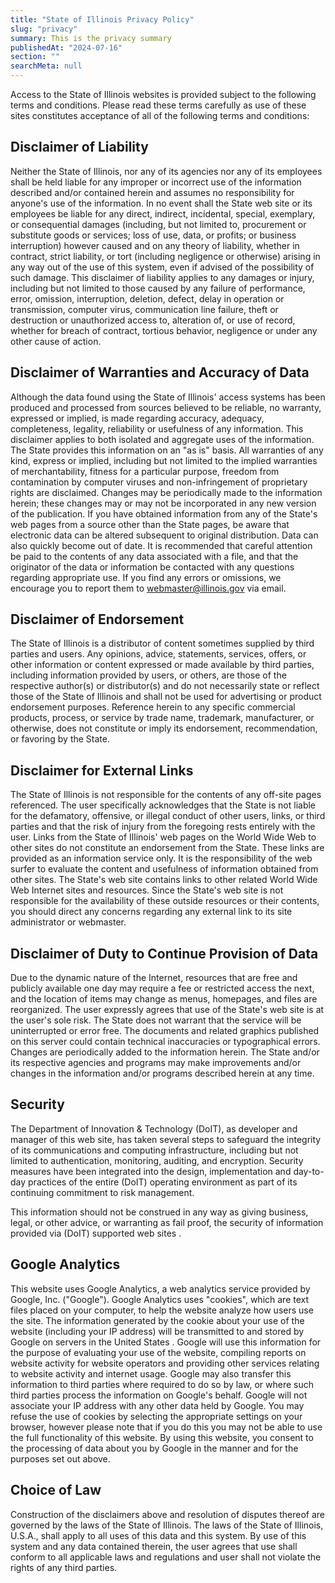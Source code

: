 ```yaml
---
title: "State of Illinois Privacy Policy"
slug: "privacy"
summary: This is the privacy summary
publishedAt: "2024-07-16"
section: ""
searchMeta: null
---
```


Access to the State of Illinois websites is provided subject to the following terms and conditions. Please read these terms carefully as use of these sites constitutes acceptance of all of the following terms and conditions:

## Disclaimer of Liability

Neither the State of Illinois, nor any of its agencies nor any of its employees shall be held liable for any improper or incorrect use of the information described and/or contained herein and assumes no responsibility for anyone's use of the information. In no event shall the State web site or its employees be liable for any direct, indirect, incidental, special, exemplary, or consequential damages (including, but not limited to, procurement or substitute goods or services; loss of use, data, or profits; or business interruption) however caused and on any theory of liability, whether in contract, strict liability, or tort (including negligence or otherwise) arising in any way out of the use of this system, even if advised of the possibility of such damage. This disclaimer of liability applies to any damages or injury, including but not limited to those caused by any failure of performance, error, omission, interruption, deletion, defect, delay in operation or transmission, computer virus, communication line failure, theft or destruction or unauthorized access to, alteration of, or use of record, whether for breach of contract, tortious behavior, negligence or under any other cause of action.

## Disclaimer of Warranties and Accuracy of Data

Although the data found using the State of Illinois' access systems has been produced and processed from sources believed to be reliable, no warranty, expressed or implied, is made regarding accuracy, adequacy, completeness, legality, reliability or usefulness of any information. This disclaimer applies to both isolated and aggregate uses of the information. The State provides this information on an "as is" basis. All warranties of any kind, express or implied, including but not limited to the implied warranties of merchantability, fitness for a particular purpose, freedom from contamination by computer viruses and non-infringement of proprietary rights are disclaimed. Changes may be periodically made to the information herein; these changes may or may not be incorporated in any new version of the publication. If you have obtained information from any of the State's web pages from a source other than the State pages, be aware that electronic data can be altered subsequent to original distribution. Data can also quickly become out of date. It is recommended that careful attention be paid to the contents of any data associated with a file, and that the originator of the data or information be contacted with any questions regarding appropriate use. If you find any errors or omissions, we encourage you to report them to webmaster@illinois.gov via email.

## Disclaimer of Endorsement

The State of Illinois is a distributor of content sometimes supplied by third parties and users. Any opinions, advice, statements, services, offers, or other information or content expressed or made available by third parties, including information provided by users, or others, are those of the respective author(s) or distributor(s) and do not necessarily state or reflect those of the State of Illinois and shall not be used for advertising or product endorsement purposes. Reference herein to any specific commercial products, process, or service by trade name, trademark, manufacturer, or otherwise, does not constitute or imply its endorsement, recommendation, or favoring by the State.

## Disclaimer for External Links

The State of Illinois is not responsible for the contents of any off-site pages referenced. The user specifically acknowledges that the State is not liable for the defamatory, offensive, or illegal conduct of other users, links, or third parties and that the risk of injury from the foregoing rests entirely with the user. Links from the State of Illinois' web pages on the World Wide Web to other sites do not constitute an endorsement from the State. These links are provided as an information service only. It is the responsibility of the web surfer to evaluate the content and usefulness of information obtained from other sites. The State's web site contains links to other related World Wide Web Internet sites and resources. Since the State's web site is not responsible for the availability of these outside resources or their contents, you should direct any concerns regarding any external link to its site administrator or webmaster.

## Disclaimer of Duty to Continue Provision of Data

Due to the dynamic nature of the Internet, resources that are free and publicly available one day may require a fee or restricted access the next, and the location of items may change as menus, homepages, and files are reorganized. The user expressly agrees that use of the State's web site is at the user's sole risk. The State does not warrant that the service will be uninterrupted or error free. The documents and related graphics published on this server could contain technical inaccuracies or typographical errors. Changes are periodically added to the information herein. The State and/or its respective agencies and programs may make improvements and/or changes in the information and/or programs described herein at any time.

## Security

The Department of Innovation & Technology (DoIT), as developer and manager of this web site, has taken several steps to safeguard the integrity of its communications and computing infrastructure, including but not limited to authentication, monitoring, auditing, and encryption. Security measures have been integrated into the design, implementation and day-to-day practices of the entire (DoIT) operating environment as part of its continuing commitment to risk management.

This information should not be construed in any way as giving business, legal, or other advice, or warranting as fail proof, the security of information provided via (DoIT) supported web sites .

## Google Analytics

This website uses Google Analytics, a web analytics service provided by Google, Inc. ("Google"). Google Analytics uses "cookies", which are text files placed on your computer, to help the website analyze how users use the site. The information generated by the cookie about your use of the website (including your IP address) will be transmitted to and stored by Google on servers in the United States . Google will use this information for the purpose of evaluating your use of the website, compiling reports on website activity for website operators and providing other services relating to website activity and internet usage. Google may also transfer this information to third parties where required to do so by law, or where such third parties process the information on Google's behalf. Google will not associate your IP address with any other data held by Google. You may refuse the use of cookies by selecting the appropriate settings on your browser, however please note that if you do this you may not be able to use the full functionality of this website. By using this website, you consent to the processing of data about you by Google in the manner and for the purposes set out above.

## Choice of Law

Construction of the disclaimers above and resolution of disputes thereof are governed by the laws of the State of Illinois. The laws of the State of Illinois, U.S.A., shall apply to all uses of this data and this system. By use of this system and any data contained therein, the user agrees that use shall conform to all applicable laws and regulations and user shall not violate the rights of any third parties.
